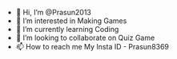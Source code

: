 - 👋 Hi, I’m @Prasun2013
- 👀 I’m interested in Making Games
- 🌱 I’m currently learning Coding
- 💞️ I’m looking to collaborate on Quiz Game
- 📫 How to reach me My Insta ID - Prasun8369

<!---
Prasun2013/Prasun2013 is a ✨ special ✨ repository because its `README.md` (this file) appears on your GitHub profile.
You can click the Preview link to take a look at your changes.
--->
